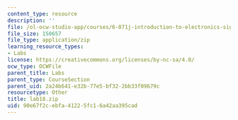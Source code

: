 ```yaml
---
content_type: resource
description: ''
file: /ol-ocw-studio-app/courses/6-071j-introduction-to-electronics-signals-and-measurement-spring-2006/90e67f2cebfa41225fc16a42aa395cad_lab18.zip
file_size: 150657
file_type: application/zip
learning_resource_types:
- Labs
license: https://creativecommons.org/licenses/by-nc-sa/4.0/
ocw_type: OCWFile
parent_title: Labs
parent_type: CourseSection
parent_uid: 2a24b641-e32b-77e5-bf32-2bb33f09679c
resourcetype: Other
title: lab18.zip
uid: 90e67f2c-ebfa-4122-5fc1-6a42aa395cad
---
```

